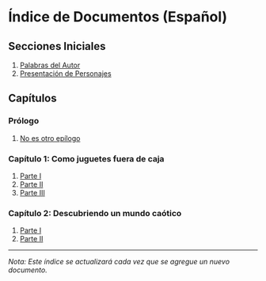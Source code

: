 # Índice de Documentos (Español)

## Secciones Iniciales

1. [Palabras del Autor](<00 - Palabras del Autor (es).txt>)
1. [Presentación de Personajes](<00 - Presentacion de Personajes (es).txt>)

## Capítulos

### Prólogo

1. [No es otro epílogo](<A01 pro01 - No es otro epilogo (es).md>)

### Capítulo 1: Como juguetes fuera de caja

1. [Parte I](<A02 cap01 - Como juguetes fuera de caja - Parte I (es).md>)
1. [Parte II](<A03 cap01 - Como juguetes fuera de caja - Parte II (es).md>)
1. [Parte III](<A04 cap01 - Como juguetes fuera de caja - Parte III (es).md>)

### Capítulo 2: Descubriendo un mundo caótico

1. [Parte I](<A05 cap02 - Descubriendo un mundo caotico - Parte I (es).md>)
1. [Parte II](<A06 cap02 - Descubriendo un mundo caotico - Parte II (es).md>)

---

*Nota: Este índice se actualizará cada vez que se agregue un nuevo documento.*
